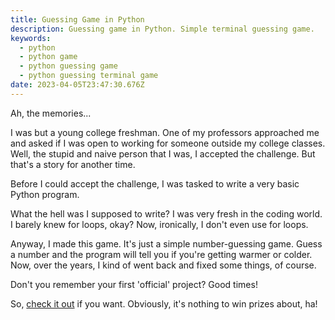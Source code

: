 ```yaml
---
title: Guessing Game in Python
description: Guessing game in Python. Simple terminal guessing game.
keywords:
  - python
  - python game
  - python guessing game
  - python guessing terminal game
date: 2023-04-05T23:47:30.676Z
---
```

Ah, the memories...

I was but a young college freshman. One of my professors approached me and asked if I was open to working for someone outside my college classes. Well, the stupid and naive person that I was, I accepted the challenge. But that's a story for another time.

Before I could accept the challenge, I was tasked to write a very basic Python program. 

What the hell was I supposed to write? I was very fresh in the coding world. I barely knew for loops, okay? Now, ironically, I don't even use for loops.

Anyway, I made this game. It's just a simple number-guessing game. Guess a number and the program will tell you if you're getting warmer or colder. Now, over the years, I kind of went back and fixed some things, of course.

Don't you remember your first 'official' project? Good times!

So, [check it out](https://github.com/alexspurlock25/guessing-game) if you want. Obviously, it's nothing to win prizes about, ha!